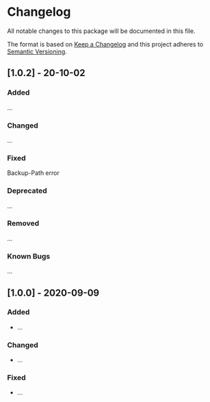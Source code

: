 # Changelog
All notable changes to this package will be documented in this file.

The format is based on [Keep a Changelog](http://keepachangelog.com/en/1.0.0/)
and this project adheres to [Semantic Versioning](http://semver.org/spec/v2.0.0.html).

## [1.0.2] - 20-10-02

### Added
...

### Changed
...

### Fixed
Backup-Path error

### Deprecated
...

### Removed
...

### Known Bugs
...

## [1.0.0] - 2020-09-09

### Added
- ...

### Changed
- ...

### Fixed
- ...